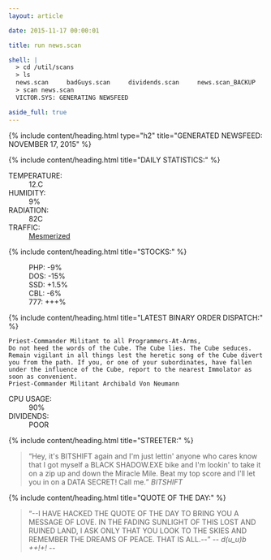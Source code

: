 ```yaml
---
layout: article

date: 2015-11-17 00:00:01

title: run news.scan

shell: |
  > cd /util/scans
  > ls
  news.scan     badGuys.scan     dividends.scan     news.scan_BACKUP
  > scan news.scan
  VICTOR.SYS: GENERATING NEWSFEED

aside_full: true
---
```



{% include content/heading.html type="h2" title="GENERATED NEWSFEED: NOVEMBER 17, 2015" %}

{% include content/heading.html title="DAILY STATISTICS:" %}

<dl>
    <dt>TEMPERATURE:</dt>
    <dd>12.C</dd>
    <dt>HUMIDITY:</dt>
    <dd>9%</dd>
    <dt>RADIATION:</dt>
    <dd>82C <RADIATION WARNING: LEVEL 2></dd>
    <dt>TRAFFIC:</dt>
    <dd><a href="https://www.youtube.com/watch?v=fvevYJbYzxM" title="Jordan F. - Mesmerized" target="_blank">Mesmerized</a></dd>
</dl>

{% include content/heading.html title="STOCKS:" %}

<dl>
    <dd>PHP: -9%</dd>
    <dd>DOS: -15%</dd>
    <dd>SSD: +1.5%</dd>
    <dd>CBL: -6%</dd>
    <dd>777: +++%</dd>
</dl>

{% include content/heading.html title="LATEST BINARY ORDER DISPATCH:" %}

    Priest-Commander Militant to all Programmers-At-Arms,
    Do not heed the words of the Cube. The Cube lies. The Cube seduces. Remain vigilant in all things lest the heretic song of the Cube divert you from the path. If you, or one of your subordinates, have fallen under the influence of the Cube, report to the nearest Immolator as soon as convenient.
    Priest-Commander Militant Archibald Von Neumann

<dl>
    <dt>CPU USAGE:</dt>
    <dd>90%</dd>
    <dt>DIVIDENDS:</dt>
    <dd>POOR</dd>
</dl>

{% include content/heading.html title="STREETER:" %}

<blockquote>
    <q>Hey, it's BITSHIFT again and I'm just lettin' anyone who cares know that I got myself a BLACK SHADOW.EXE bike and I'm lookin' to take it on a zip up and down the Miracle Mile. Beat my top score and I'll let you in on a DATA SECRET! Call me.</q>
    <cite>BITSHIFT</cite>
</blockquote>

{% include content/heading.html title="QUOTE OF THE DAY:" %}

<blockquote>
    <q>--I HAVE HACKED THE QUOTE OF THE DAY TO BRING YOU A MESSAGE OF LOVE. IN THE FADING SUNLIGHT OF THIS LOST AND RUINED LAND, I ASK ONLY THAT YOU LOOK TO THE SKIES AND REMEMBER THE DREAMS OF PEACE. THAT IS ALL.--</q>
    <cite>-- d(u_u)b ++!+! --</cite>
</blockquote>
